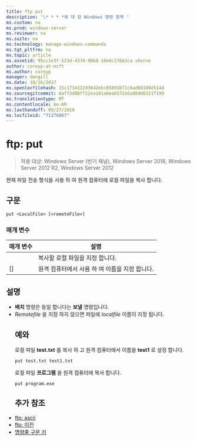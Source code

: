 ```yaml
---
title: ftp put
description: '\* * * *에 대 한 Windows 명령 항목 '
ms.custom: na
ms.prod: windows-server
ms.reviewer: na
ms.suite: na
ms.technology: manage-windows-commands
ms.tgt_pltfrm: na
ms.topic: article
ms.assetid: 95cc1e3f-523d-4374-98b8-16e6c276b2ca vhorne
author: coreyp-at-msft
ms.author: coreyp
manager: dongill
ms.date: 10/16/2017
ms.openlocfilehash: 15c1734322d3642ebc85891b71c6ad68100d514d
ms.sourcegitcommit: 6aff3d88ff22ea141a6ea6572a5ad8dd6321f199
ms.translationtype: MT
ms.contentlocale: ko-KR
ms.lasthandoff: 09/27/2019
ms.locfileid: "71376067"
---
```

# <a name="ftp-put"></a>ftp: put

>적용 대상: Windows Server (반기 채널), Windows Server 2016, Windows Server 2012 R2, Windows Server 2012

현재 파일 전송 형식을 사용 하 여 원격 컴퓨터에 로컬 파일을 복사 합니다.   
## <a name="syntax"></a>구문  
```  
put <LocalFile> [<remoteFile>]  
```  
### <a name="parameters"></a>매개 변수  

|   매개 변수    |                    설명                    |
|----------------|---------------------------------------------------|
|  <LocalFile>   |         복사할 로컬 파일을 지정 합니다.         |
| [<remoteFile>] | 원격 컴퓨터에서 사용 하 여 이름을 지정 합니다. |

## <a name="remarks"></a>설명  
- **배치** 명령은 동일 합니다는 **보낼** 명령입니다.  
- *Remotefile* 을 지정 하지 않으면 파일에 *localfile* 이름이 지정 됩니다.  
  ## <a name="BKMK_Examples"></a>예와  
  로컬 파일 **test.txt** 를 복사 하 고 원격 컴퓨터에서 이름을 **test1** 로 설정 합니다.  
  ```  
  put test.txt test1.txt  
  ```  
  로컬 파일 **프로그램** 을 원격 컴퓨터에 복사 합니다.  
  ```  
  put program.exe  
  ```  
  ## <a name="additional-references"></a>추가 참조  
- [ftp: ascii](ftp-ascii.md)  
- [ftp: 이진](ftp-binary.md)  
- [명령줄 구문 키](command-line-syntax-key.md)  
